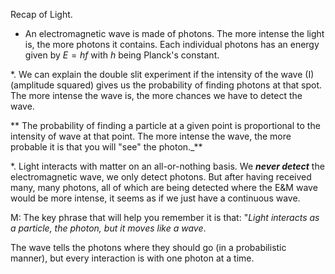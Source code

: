 Recap of Light.

* An electromagnetic wave is made of photons. The more intense the light is, the more photons it contains. Each individual photons has an energy given by $E = h f$ with _h_ being Planck's constant.

*. We can explain the double slit experiment if the intensity of the wave (I) (amplitude squared) gives us the probability of finding photons at that spot. The more intense the wave is, the more chances we have to detect the wave.

** The probability of finding a particle at a given point is proportional to the intensity of wave at that point. The more intense the wave, the more probable it is that you will "see" the photon._**

*. Light interacts with matter on an all-or-nothing basis. We **_never detect_** the electromagnetic wave, we only detect photons. But after having received many, many photons, all of which are being detected where the E&M wave would be more intense, it seems as if we just have a continuous wave.

M: The key phrase that will help you remember it is that: "_Light interacts as a particle, the photon, but it moves like a wave_.  

The wave tells the photons where they should go (in a probabilistic manner), but every interaction is with one photon at a time.